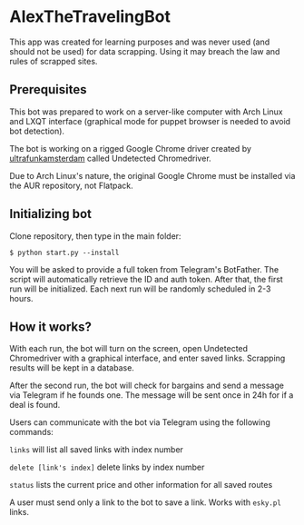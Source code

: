 # AlexTheTravelingBot

This app was created for learning purposes and was never used (and should not be used) for data scrapping. Using it may breach the law and rules of scrapped sites.


## Prerequisites


This bot was prepared to work on a server-like computer with Arch Linux and LXQT interface (graphical mode for puppet browser is needed to avoid bot detection).


The bot is working on a rigged Google Chrome driver created by [ultrafunkamsterdam](https://github.com/ultrafunkamsterdam/undetected-chromedriver) called Undetected Chromedriver.


Due to Arch Linux's nature, the original Google Chrome must be installed via the AUR repository, not Flatpack.


## Initializing bot


Clone repository, then type in the main folder:


`$ python start.py --install`


You will be asked to provide a full token from Telegram's BotFather. The script will automatically retrieve the ID and auth token. After that, the first run will be initialized. Each next run will be randomly scheduled in 2-3 hours.


## How it works?


With each run, the bot will turn on the screen, open Undetected Chromedriver with a graphical interface, and enter saved links. Scrapping results will be kept in a database. 


After the second run, the bot will check for bargains and send a message via Telegram if he founds one. The message will be sent once in 24h for if a deal is found.


Users can communicate with the bot via Telegram using the following commands:


`links` will list all saved links with index number

`delete [link's index]` delete links by index number

`status` lists the current price and other information for all saved routes


A user must send only a link to the bot to save a link. Works with `esky.pl` links.
